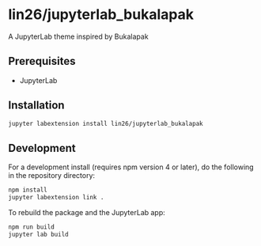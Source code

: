 # lin26/jupyterlab_bukalapak

A JupyterLab theme inspired by Bukalapak

## Prerequisites

* JupyterLab

## Installation

```bash
jupyter labextension install lin26/jupyterlab_bukalapak
```

## Development

For a development install (requires npm version 4 or later), do the following in the repository directory:

```bash
npm install
jupyter labextension link .
```

To rebuild the package and the JupyterLab app:

```bash
npm run build
jupyter lab build
```
